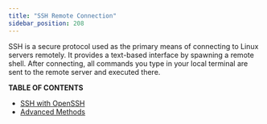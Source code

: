 ```yaml
---
title: "SSH Remote Connection"
sidebar_position: 208
---
```




SSH is a secure protocol used as the primary means of connecting to Linux servers remotely. It provides a text-based interface by spawning a remote shell. After connecting, all commands you type in your local terminal are sent to the remote server and executed there.

**TABLE OF CONTENTS**

- [SSH with OpenSSH](./ssh_openssh.md)
- [Advanced Methods](./advanced_methods/advanced_methods.md)